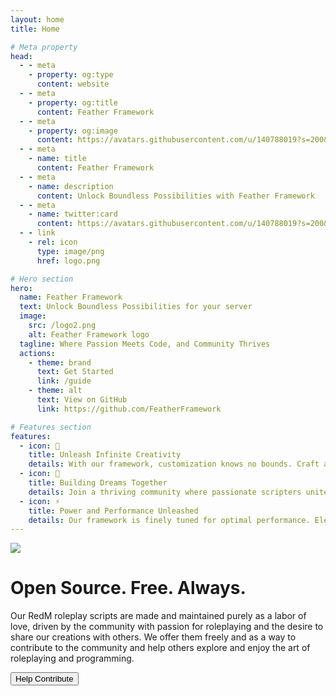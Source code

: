 ```yaml
---
layout: home
title: Home

# Meta property
head:
  - - meta
    - property: og:type
      content: website
  - - meta
    - property: og:title
      content: Feather Framework
  - - meta
    - property: og:image
      content: https://avatars.githubusercontent.com/u/140788019?s=200&v=4
  - - meta
    - name: title
      content: Feather Framework
  - - meta
    - name: description
      content: Unlock Boundless Possibilities with Feather Framework
  - - meta
    - name: twitter:card
      content: https://avatars.githubusercontent.com/u/140788019?s=200&v=4
  - - link
    - rel: icon
      type: image/png
      href: logo.png

# Hero section
hero:
  name: Feather Framework
  text: Unlock Boundless Possibilities for your server
  image:
    src: /logo2.png
    alt: Feather Framework logo
  tagline: Where Passion Meets Code, and Community Thrives
  actions:
    - theme: brand
      text: Get Started
      link: /guide
    - theme: alt
      text: View on GitHub
      link: https://github.com/FeatherFramework

# Features section
features:
  - icon: 🎨
    title: Unleash Infinite Creativity
    details: With our framework, customization knows no bounds. Craft a unique experience that mirrors your vision, effortlessly.
  - icon: 🤝
    title: Building Dreams Together
    details: Join a thriving community where passionate scripters unite. Share knowledge, pool resources, and create something extraordinary.
  - icon: ⚡
    title: Power and Performance Unleashed
    details: Our framework is finely tuned for optimal performance. Elevate your server's capabilities and deliver an unparalleled gaming experience.
---
```


<script setup>
  const actionClicked = () => {
    window.open('https://github.com/FeatherFramework', "_blank");
  }

</script>

<div class="max-w-xl rounded-lg overflow-hidden mx-auto my-20">
  <div class="text-center flex items-center justify-center">
    <div class="max-w-md">
      <img src="/oss.png" class="mx-auto min-w-20 prevent-select"/>
      <h1 class="text-5xl font-bold prevent-select tert-clip">Open Source. Free. Always.</h1>
      <p class="py-6 prevent-select">Our RedM roleplay scripts are made and maintained purely as a labor of love, driven by the community with passion for roleplaying and the desire to share our creations with others. We offer them freely and as a way to contribute to the community and help others explore and enjoy the art of roleplaying and programming.</p>
      <button class="bg-primary hover:bg-secondary text-white font-medium py-2 px-4 rounded-full" @click="actionClicked">Help Contribute</button>
    </div>
  </div>
</div>
